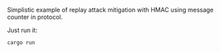 Simplistic example of replay attack mitigation with HMAC using message counter in protocol.

Just run it:

```
cargo run
```
